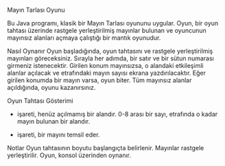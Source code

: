 Mayın Tarlası Oyunu

Bu Java programı, klasik bir Mayın Tarlası oyununu uygular. Oyun, bir oyun tahtası üzerinde rastgele yerleştirilmiş mayınlar bulunan ve oyuncunun mayınsız alanları açmaya çalıştığı bir mantık oyunudur.



Nasıl Oynanır
Oyun başladığında, oyun tahtasını ve rastgele yerleştirilmiş mayınları göreceksiniz.
Sırayla her adımda, bir satır ve bir sütun numarası girmeniz istenecektir.
Girilen konum mayınsızsa, o alandaki etkileşimli alanlar açılacak ve etrafındaki mayın sayısı ekrana yazdırılacaktır.
Eğer girilen konumda bir mayın varsa, oyun biter.
Tüm mayınsız alanlar açıldığında, oyunu kazanırsınız.

Oyun Tahtası Gösterimi
- işareti, henüz açılmamış bir alandır.
  0-8 arası bir sayı, etrafında o kadar mayın bulunan bir alandır.
* işareti, bir mayını temsil eder.

Notlar
Oyun tahtasının boyutu başlangıçta belirlenir.
Mayınlar rastgele yerleştirilir.
Oyun, konsol üzerinden oynanır.
